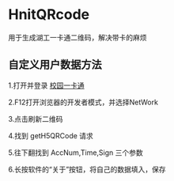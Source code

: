 # HnitQRcode
用于生成湖工一卡通二维码，解决带卡的麻烦

## 自定义用户数据方法

1.打开并登录 [校园一卡通](http://59.51.114.201:8080/easytong_webapp/index.html#/virtualCard)

2.F12打开浏览器的开发者模式，并选择NetWork

3.点击刷新二维码

4.找到 getH5QRCode 请求

5.往下翻找到 AccNum,Time,Sign 三个参数

6.长按软件的“关于”按钮，将自己的数据填入，保存

